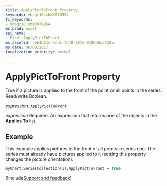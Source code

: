 ```yaml
---
title: ApplyPictToFront Property
keywords: vbagr10.chm3076954
f1_keywords:
- vbagr10.chm3076954
ms.prod: excel
api_name:
- Excel.ApplyPictToFront
ms.assetid: c6b1b61c-edb1-fb40-387a-0106e8ca225a
ms.date: 06/08/2017
localization_priority: Normal
---
```



# ApplyPictToFront Property

True if a picture is applied to the front of the point or all points in the series. Read/write Boolean.

_expression_. `ApplyPictToFront`

 _expression_ Required. An expression that returns one of the objects in the **Applies To** list.


## Example

This example applies pictures to the front of all points in series one. The series must already have pictures applied to it (setting this property changes the picture orientation).


```vb
myChart.SeriesCollection(1).ApplyPictToFront = True
```

[!include[Support and feedback](~/includes/feedback-boilerplate.md)]